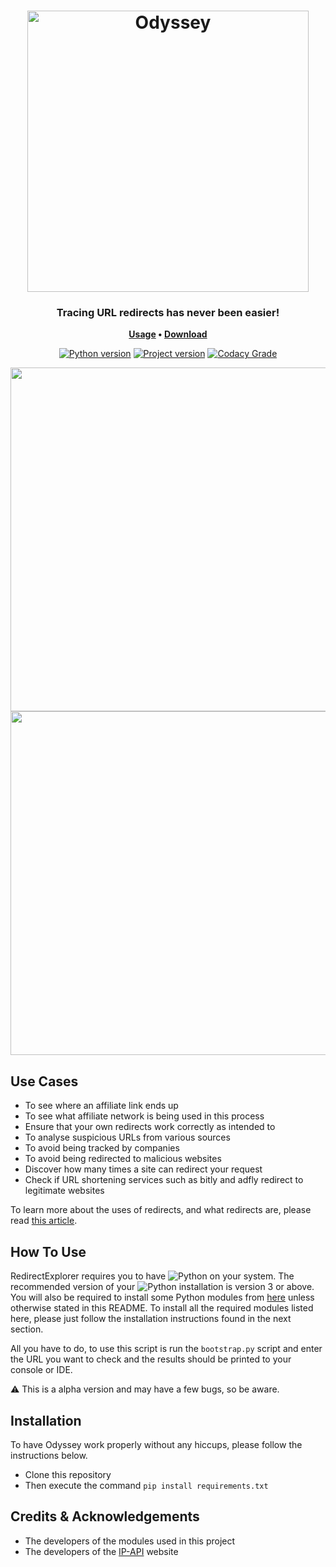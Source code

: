 <h1 align="center">
	<img
		width="450"
		alt="Odyssey"
		src="https://cdn.discordapp.com/attachments/361528084161232902/847980516400562186/odyssey-logo.png">
</h1>


<h3 align="center">
	Tracing URL redirects has never been easier!
</h3>

<p align="center">
	<strong>
		<a href="https://github.com/IlluminatiFish/RedirectExplorer/blob/main/README.md#how-to-use">Usage</a>
		•
		<a href="https://github.com/IlluminatiFish/RedirectExplorer/releases">Download</a>
	</strong>
</p>
  
<p align="center">
	<a href=""><img
		alt="Python version"
		src="https://img.shields.io/badge/Python-v3.0+-blue"></a>
    <a href=""><img
    	alt="Project version"
        src="https://img.shields.io/badge/Current%20Version-v0.8-blue"></a>
	<a href="#"><img alt="Codacy Grade" src="https://app.codacy.com/project/badge/Grade/06c8bdaa68414b7b84c096dbd47c0944"></a>
</p>  

<p align="center">
	<img src="https://i.gyazo.com/b82c8b2e36a5ecefdc0a3251ff3176f0.png" width="550">
	<img src="https://cdn.discordapp.com/attachments/361528084161232902/803697134125056090/unknown.png" width="550">
</p>

## Use Cases

- To see where an affiliate link ends up 
- To see what affiliate network is being used in this process
- Ensure that your own redirects work correctly as intended to
- To analyse suspicious URLs from various sources
- To avoid being tracked by companies
- To avoid being redirected to malicious websites
- Discover how many times a site can redirect your request
- Check if URL shortening services such as bitly and adfly redirect to legitimate websites

To learn more about the uses of redirects, and what redirects are, please read [this article](https://en.ryte.com/wiki/Redirect).


## How To Use

RedirectExplorer requires you to have ![Python](https://img.shields.io/badge/Python-informational?style=plastic&logo=python&logoColor=black&color=228ff5) on your system. The recommended version of your ![Python](https://img.shields.io/badge/Python-informational?style=plastic&logo=python&logoColor=black&color=228ff5) installation is version 3 or above.
You will also be required to install some Python modules from [here](https://pypi.org/) unless otherwise stated in this README. To install all the required modules listed here, please just follow the installation instructions found in the next section.

All you have to do, to use this script is run the ``bootstrap.py`` script and enter the URL you want to check and the results should be printed to your console or IDE.

⚠️ This is a alpha version and may have a few bugs, so be aware.


## Installation 

To have Odyssey work properly without any hiccups, please follow the instructions below.

- Clone this repository
- Then execute the command ``pip install requirements.txt``
	
## Credits & Acknowledgements

- The developers of the modules used in this project
- The developers of the <a href="https://ip-api.com">IP-API</a> website

